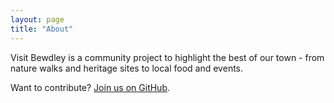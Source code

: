 ```yaml
---
layout: page
title: "About"
---
```


Visit Bewdley is a community project to highlight the best of our town - from nature walks and heritage sites to local food and events.  

Want to contribute? [Join us on GitHub](https://github.com/kieranperk/visitbewdley.co.uk).